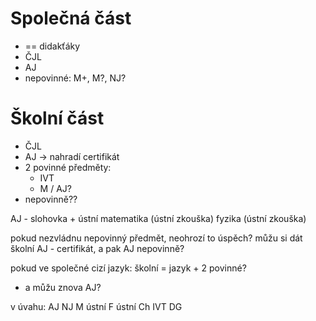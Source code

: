 # Společná část
 * == didakťáky
 * ČJL
 * AJ
 * nepovinné: M+, M?, NJ?

# Školní část
 * ČJL
 * AJ -> nahradí certifikát
 * 2 povinné předměty:
	* IVT
	* M / AJ?
 * nepovinně??

AJ - slohovka + ústní
matematika (ústní zkouška)
fyzika (ústní zkouška)


pokud nezvládnu nepovinný předmět, neohrozí to úspěch?
můžu si dát školní AJ - certifikát, a pak AJ nepovinně?

pokud ve společné cizí jazyk: školní = jazyk + 2 povinné?
 - a můžu znova AJ?


v úvahu:
AJ
NJ
M ústní
F ústní
Ch
IVT
DG

